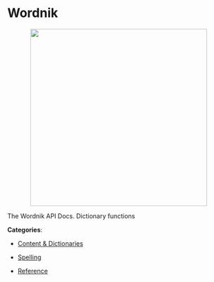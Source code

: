 # Wordnik
<p align="center">
    <img width="400" src="https://raw.githubusercontent.com/apis-list/apis-list/apis/wordnik/logo_256x256.png" />
</p>

The Wordnik API Docs. Dictionary functions



**Categories**:

- [Content & Dictionaries](https://github.com/apis-list/apis-list#content-and-dictionaries)

- [Spelling](https://github.com/apis-list/apis-list#spelling)

- [Reference](https://github.com/apis-list/apis-list#reference)



